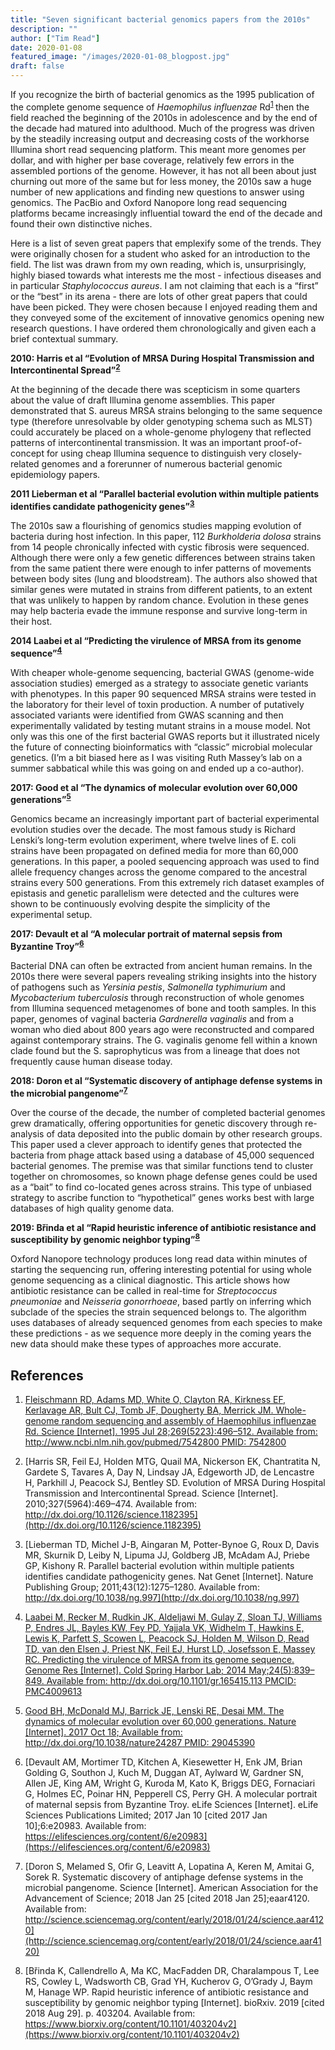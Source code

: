 ```yaml
---
title: "Seven significant bacterial genomics papers from the 2010s"
description: ""
author: ["Tim Read"]
date: 2020-01-08
featured_image: "/images/2020-01-08_blogpost.jpg"
draft: false
---
```


If you recognize the birth of bacterial genomics as the 1995 publication of the complete genome sequence of _Haemophilus influenzae_ Rd<sup><a href="http://www.ncbi.nlm.nih.gov/pubmed/7542800">1</a> </sup>then the field reached the beginning of the 2010s in adolescence and by the end of the decade had matured into adulthood.  Much of the progress was driven by the steadily increasing output and decreasing costs of the workhorse Illumina short read sequencing platform.  This meant more genomes per dollar, and with higher per base coverage, relatively few errors in the assembled portions of the genome. However, it has not all been about just churning out more of the same but for less money, the 2010s saw a huge number of new applications and finding new questions to answer using genomics.  The PacBio and Oxford Nanopore long read sequencing platforms became increasingly influential toward the end of the decade and found their own distinctive niches.

Here is a list of seven great papers that emplexify some of the trends. They were originally chosen for a student who asked for an introduction to the field.  The list was drawn from my own reading, which is, unsurprisingly, highly biased towards what interests me the most - infectious diseases and in particular _Staphylococcus aureus_. I am not claiming that each is a “first” or the “best” in its arena - there are lots of other great papers that could have been picked. They were chosen because I enjoyed reading them and they conveyed some of the excitement of innovative genomics opening new research questions.  I have ordered them chronologically and given each a brief contextual summary. 

**2010: Harris et al “Evolution of MRSA During Hospital Transmission and Intercontinental Spread”<sup><a href="http://dx.doi.org/10.1126/science.1182395">2</a></sup>**

At the beginning of the decade there was scepticism in some quarters about the value of draft Illumina genome assemblies. This paper demonstrated that S. aureus MRSA strains belonging to the same sequence type (therefore unresolvable by older genotyping schema such as MLST) could accurately be placed on a whole-genome phylogeny that reflected patterns of intercontinental transmission.  It was an important proof-of-concept for using cheap Illumina sequence to distinguish very closely-related genomes and a forerunner of numerous bacterial genomic epidemiology papers.

**2011 Lieberman et al “Parallel bacterial evolution within multiple patients identifies candidate pathogenicity genes”<sup><a href="http://dx.doi.org/10.1038/ng.997">3</a></sup>**

The 2010s saw a flourishing of genomics studies mapping evolution of bacteria during host infection. In this paper, 112 _Burkholderia dolosa_ strains from 14 people chronically infected with cystic fibrosis were sequenced. Although there were only a few genetic differences between strains taken from the same patient there were enough to infer patterns of movements between body sites (lung and bloodstream).  The authors also showed that similar genes were mutated in strains from different patients, to an extent that was unlikely to happen by random chance.  Evolution in these genes may help bacteria evade the immune response and survive long-term in their host. 

**2014 Laabei et al “Predicting the virulence of MRSA from its genome sequence”<sup><a href="http://dx.doi.org/10.1101/gr.165415.113">4</a></sup>**

With cheaper whole-genome sequencing, bacterial GWAS (genome-wide association studies) emerged as a strategy to associate genetic variants with phenotypes.  In this paper 90 sequenced MRSA strains were tested in the laboratory for their level of toxin production.  A number of putatively associated variants were identified from GWAS scanning and then experimentally validated by testing mutant strains in a mouse model.  Not only was this one of the first bacterial GWAS reports but it illustrated nicely the future of connecting bioinformatics with “classic” microbial molecular genetics. (I’m a bit biased here as I was visiting Ruth Massey’s lab on a summer sabbatical while this was going on and ended up a co-author).

**2017: Good et al “The dynamics of molecular evolution over 60,000 generations”<sup><a href="http://dx.doi.org/10.1038/nature24287">5</a></sup>**

Genomics became an increasingly important part of bacterial experimental evolution studies over the decade. The most famous study is Richard Lenski’s long-term evolution experiment, where twelve lines of E. coli strains have been propagated on defined media for more than 60,000 generations. In this paper, a pooled sequencing approach was used to find allele frequency changes across the genome compared to the ancestral strains every 500 generations. From this extremely rich dataset examples of epistasis and genetic parallelism were detected and the cultures were shown to be continuously evolving despite the simplicity of the experimental setup. 

**2017: Devault et al “A molecular portrait of maternal sepsis from Byzantine Troy”<sup><a href="https://elifesciences.org/content/6/e20983](https://elifesciences.org/content/6/e20983">6</a></sup>**

Bacterial DNA can often be extracted from ancient human remains.  In the 2010s there were several papers revealing striking insights into the history of pathogens such as _Yersinia pestis_, _Salmonella typhimurium_ and _Mycobacterium tuberculosis_ through reconstruction of whole genomes from Illumina sequenced metagenomes of bone and tooth samples.   In this paper, genomes of vaginal bacteria _Gardnerella vaginalis_ and from a woman who died about 800 years ago were reconstructed and compared against contemporary strains.  The G. vaginalis genome fell within a known clade found but the S. saprophyticus was from a lineage that does not frequently cause human disease today.

**2018: Doron et al “Systematic discovery of antiphage defense systems in the microbial pangenome”<sup><a href="http://science.sciencemag.org/content/early/2018/01/24/science.aar4120">7</a></sup>**

Over the course of the decade, the number of completed bacterial genomes grew dramatically, offering opportunities for genetic discovery through re-analysis of data deposited into the public domain by other research groups.  This paper used a clever approach to identify genes that protected the bacteria from phage attack based using a database of 45,000 sequenced bacterial genomes.  The premise was that similar functions tend to cluster together on chromosomes, so known phage defense genes could be used as a “bait” to find co-located genes across strains.  This type of unbiased strategy to ascribe function to “hypothetical” genes works best with large databases of high quality genome data.

**2019: Břinda et al “Rapid heuristic inference of antibiotic resistance and susceptibility by genomic neighbor typing”<sup><a href="https://www.biorxiv.org/content/10.1101/403204v2">8</a></sup>**

Oxford Nanopore technology produces long read data within minutes of starting the sequencing run, offering interesting potential for using whole genome sequencing as a clinical diagnostic.  This article shows how antibiotic resistance can be called in real-time for _Streptococcus pneumoniae_ and _Neisseria_ _gonorrhoeae_, based partly on inferring which subclade of the species the strain sequenced belongs to.  The algorithm uses databases of already sequenced genomes from each species to make these predictions - as we sequence more deeply in the coming years the new data should make these types of approaches more accurate.


## References


1. 	[Fleischmann RD, Adams MD, White O, Clayton RA, Kirkness EF, Kerlavage AR, Bult CJ, Tomb JF, Dougherty BA, Merrick JM. Whole-genome random sequencing and assembly of Haemophilus influenzae Rd. Science [Internet]. 1995 Jul 28;269(5223):496–512. Available from: http://www.ncbi.nlm.nih.gov/pubmed/7542800 PMID: 7542800](http://www.ncbi.nlm.nih.gov/pubmed/7542800)


2. 	[Harris SR, Feil EJ, Holden MTG, Quail MA, Nickerson EK, Chantratita N, Gardete S, Tavares A, Day N, Lindsay JA, Edgeworth JD, de Lencastre H, Parkhill J, Peacock SJ, Bentley SD. Evolution of MRSA During Hospital Transmission and Intercontinental Spread. Science [Internet]. 2010;327(5964):469–474. Available from: http://dx.doi.org/10.1126/science.1182395](http://dx.doi.org/10.1126/science.1182395)


3. 	[Lieberman TD, Michel J-B, Aingaran M, Potter-Bynoe G, Roux D, Davis MR, Skurnik D, Leiby N, Lipuma JJ, Goldberg JB, McAdam AJ, Priebe GP, Kishony R. Parallel bacterial evolution within multiple patients identifies candidate pathogenicity genes. Nat Genet [Internet]. Nature Publishing Group; 2011;43(12):1275–1280. Available from: http://dx.doi.org/10.1038/ng.997](http://dx.doi.org/10.1038/ng.997)


4. 	[Laabei M, Recker M, Rudkin JK, Aldeljawi M, Gulay Z, Sloan TJ, Williams P, Endres JL, Bayles KW, Fey PD, Yajjala VK, Widhelm T, Hawkins E, Lewis K, Parfett S, Scowen L, Peacock SJ, Holden M, Wilson D, Read TD, van den Elsen J, Priest NK, Feil EJ, Hurst LD, Josefsson E, Massey RC. Predicting the virulence of MRSA from its genome sequence. Genome Res [Internet]. Cold Spring Harbor Lab; 2014 May;24(5):839–849. Available from: http://dx.doi.org/10.1101/gr.165415.113 PMCID: PMC4009613](http://dx.doi.org/10.1101/gr.165415.113)


5. 	[Good BH, McDonald MJ, Barrick JE, Lenski RE, Desai MM. The dynamics of molecular evolution over 60,000 generations. Nature [Internet]. 2017 Oct 18; Available from: http://dx.doi.org/10.1038/nature24287 PMID: 29045390](http://dx.doi.org/10.1038/nature24287)


6. 	[Devault AM, Mortimer TD, Kitchen A, Kiesewetter H, Enk JM, Brian Golding G, Southon J, Kuch M, Duggan AT, Aylward W, Gardner SN, Allen JE, King AM, Wright G, Kuroda M, Kato K, Briggs DEG, Fornaciari G, Holmes EC, Poinar HN, Pepperell CS, Perry GH. A molecular portrait of maternal sepsis from Byzantine Troy. eLife Sciences [Internet]. eLife Sciences Publications Limited; 2017 Jan 10 [cited 2017 Jan 10];6:e20983. Available from: https://elifesciences.org/content/6/e20983](https://elifesciences.org/content/6/e20983)


7. 	[Doron S, Melamed S, Ofir G, Leavitt A, Lopatina A, Keren M, Amitai G, Sorek R. Systematic discovery of antiphage defense systems in the microbial pangenome. Science [Internet]. American Association for the Advancement of Science; 2018 Jan 25 [cited 2018 Jan 25];eaar4120. Available from: http://science.sciencemag.org/content/early/2018/01/24/science.aar4120](http://science.sciencemag.org/content/early/2018/01/24/science.aar4120)


8. 	[Břinda K, Callendrello A, Ma KC, MacFadden DR, Charalampous T, Lee RS, Cowley L, Wadsworth CB, Grad YH, Kucherov G, O’Grady J, Baym M, Hanage WP. Rapid heuristic inference of antibiotic resistance and susceptibility by genomic neighbor typing [Internet]. bioRxiv. 2019 [cited 2018 Aug 29]. p. 403204. Available from: https://www.biorxiv.org/content/10.1101/403204v2](https://www.biorxiv.org/content/10.1101/403204v2)


